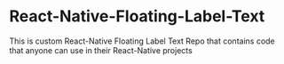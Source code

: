 # React-Native-Floating-Label-Text
This is custom React-Native Floating Label Text Repo that contains code that anyone can use in their React-Native projects
